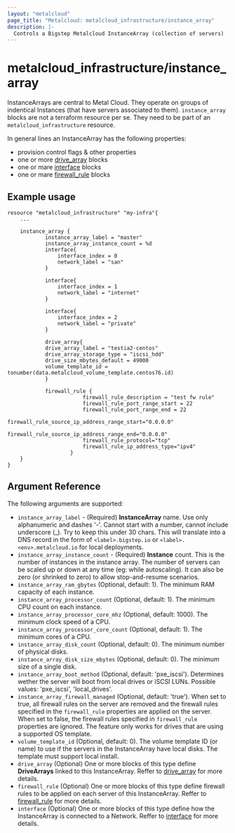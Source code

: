 ```yaml
---
layout: "metalcloud"
page_title: "Metalcloud: metalcloud_infrastructure/instance_array"
description: |-
  Controls a Bigstep Metalcloud InstanceArray (collection of servers)
---
```


# metalcloud_infrastructure/instance_array

InstanceArrays are central to Metal Cloud. They operate on groups of indentical Instances (that have servers associated to them).
`instance_array` blocks are not a terraform resource per se. They need to be part of an `metalcloud_infrastructure` resource.

In general lines an InstanceArray has the following properties:

* provision control flags & other properties
* one or more [drive_array](/docs/providers/metalcloud/r/drive_array.html) blocks
* one or mare [interface](/docs/providers/metalcloud/r/interface.html) blocks
* one or mare [firewall_rule](/docs/providers/metalcloud/r/interface.html) blocks

## Example usage
```hcl
resource "metalcloud_infrastructure" "my-infra"{
    ...

    instance_array {
            instance_array_label = "master"
            instance_array_instance_count = %d
            interface{
                interface_index = 0
                network_label = "san"
            }
    
            interface{
                interface_index = 1
                network_label = "internet"
            }
    
            interface{
                interface_index = 2
                network_label = "private"
            }
            
            drive_array{
            drive_array_label = "testia2-centos"
            drive_array_storage_type = "iscsi_hdd"
            drive_size_mbytes_default = 49000
            volume_template_id = tonumber(data.metalcloud_volume_template.centos76.id)
            }
    
            firewall_rule {
                        firewall_rule_description = "test fw rule"
                        firewall_rule_port_range_start = 22
                        firewall_rule_port_range_end = 22
                        firewall_rule_source_ip_address_range_start="0.0.0.0"
                        firewall_rule_source_ip_address_range_end="0.0.0.0"
                        firewall_rule_protocol="tcp"
                        firewall_rule_ip_address_type="ipv4"
                    }
    }
}
```

## Argument Reference

The following arguments are supported:

* `instance_array_label` - (Required) **InstanceArray** name. Use only alphanumeric and dashes '-'. Cannot start with a number, cannot include underscore (_). Try to keep this under 30 chars. This will translate into a DNS record in the form of ```<label>.bigstep.io``` or ```<label>.<env>.metalcloud.io``` for local deployments.
* `instance_array_instance_count` - (Required) **Instance** count. This is the number of instances in the instance array. The number of servers can be scaled up or down at any time (eg: while autoscaling). It can also be zero (or shrinked to zero) to allow stop-and-resume scenarios.
* `instance_array_ram_gbytes` (Optional, default: 1). The minimum RAM capacity of each instance.
* `instance_array_processor_count` (Optional, default: 1). The minimum CPU count on each instance.
* `instance_array_processor_core_mhz` (Optional, default: 1000). The minimum clock speed of a CPU.
* `instance_array_processor_core_count` (Optional, default: 1). The minimum cores of a CPU.
* `instance_array_disk_count` (Optional, default: 0). The minimum number of physical disks.
* `instance_array_disk_size_mbytes` (Optional, default: 0). The minimum size of a single disk.
* `instance_array_boot_method` (Optional, default: 'pxe_iscsi'). Determines wether the server will boot from local drives or iSCSI LUNs. Possible values: 'pxe_iscsi', 'local_drives'.
* `instance_array_firewall_managed` (Optional, default: 'true'). When set to true, all firewall rules on the server are removed and the firewall rules specified in the `firewall_rule` properties are applied on the server. When set to false, the firewall rules specified in `firewall_rule` properties are ignored. The feature only works for drives that are using a supported OS template.
* `volume_template_id` (Optional, default: 0). The volume template ID (or name) to use if the servers in the InstanceArray have local disks. The template must support local install.
* `drive_array` (Optional) One or more blocks of this type define **DriveArrays** linked to this InstanceArray. Reffer to [drive_array](/docs/providers/metalcloud/r/drive_array.html) for more details.
* `firewall_rule` (Optional) One or more blocks of this type define firewall rules to be applied on each server of this InstanceArray. Reffer to [firewall_rule](/docs/providers/metalcloud/r/firewall_rule.html) for more details.
* `interface` (Optional) One or more blocks of this type define how the InstanceArray is connected to a Network. Reffer to [interface](/docs/providers/metalcloud/r/instance_array_interface.html) for more details.

